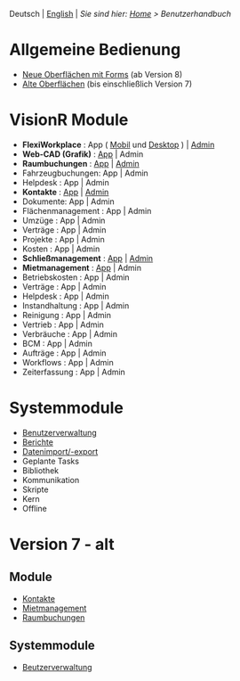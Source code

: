<!-- TITLE: Benutzerhandbuch -->
<!-- SUBTITLE: Dokumentation der Oberflächen und Module in VisionR für Benutzer -->

Deutsch | [English](../../en/user-guide/user-guide) | *Sie sind hier: [Home](../../home) > Benutzerhandbuch*

# Allgemeine Bedienung

* [Neue Oberflächen mit Forms](general/general) (ab Version 8)
* [Alte Oberflächen](version7/general) (bis einschließlich Version 7)

# VisionR Module

* **FlexiWorkplace** : App ( [Mobil](apps/flexi-workplace-mobile) und [Desktop](apps/flexi-workplace) ) | [Admin](admin/flexi-workplace)
* **Web-CAD (Grafik)** : [App](apps/graphics) | Admin
* **Raumbuchungen** : [App](apps/reservations-space) | [Admin](apps/reservations-space)
* Fahrzeugbuchungen: App | Admin
* Helpdesk : App | Admin
* **Kontakte** : [App](apps/contacts) | [Admin](apps/contacts)
* Dokumente: App | Admin
* Flächenmanagement : App | Admin
* Umzüge : App | Admin
* Verträge : App | Admin
* Projekte : App | Admin
* Kosten : App | Admin
* **Schließmanagement** : [App](apps/keys) | [Admin](admin/keys)
* **Mietmanagement** : [App](apps/rentals) | Admin
* Betriebskosten : App | Admin
* Verträge : App | Admin
* Helpdesk : App | Admin
* Instandhaltung : App | Admin
* Reinigung : App | Admin
* Vertrieb : App | Admin
* Verbräuche  : App | Admin
* BCM : App | Admin
* Aufträge : App | Admin
* Workflows : App | Admin
* Zeiterfassung : App | Admin

# Systemmodule

* [Benutzerverwaltung](system/user-management)
* [Berichte](system/reports)
* [Datenimport/-export](system/data-exchange)
* Geplante Tasks
* Bibliothek
* Kommunikation
* Skripte
* Kern
* Offline
# Version 7 - alt

## Module

* [Kontakte](version7/contacts)
* [Mietmanagement](version7/rentals)
* [Raumbuchungen](version7/reservations)

## Systemmodule

* [Beutzerverwaltung](version7/user-management)